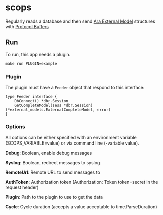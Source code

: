 # scops

Regularly reads a database and then send [Ara External Model](https://github.com/af83/ara-external-models) structures with [Protocol Buffers](https://developers.google.com/protocol-buffers/)

## Run

To run, this app needs a plugin.

```make run PLUGIN=example```

### Plugin

The plugin must have a `Feeder` object that respond to this interface:

```
type Feeder interface {
	DbConnect() *dbr.Session
	GetCompleteModel(sess *dbr.Session) (*external_models.ExternalCompleteModel, error)
}
```

### Options

All options can be either specified with an environment variable (SCOPS_VARIABLE=value) or via command line (-variable value).

**Debug**: Boolean, enable debug messages

**Syslog**: Boolean, redirect messages to syslog

**RemoteUrl**: Remote URL to send messages to

**AuthToken**: Authorization token (Authorization: Token token=secret in the request header)

**Plugin**: Path to the plugin to use to get the data

**Cycle**: Cycle duration (accepts a value acceptable to time.ParseDuration)

